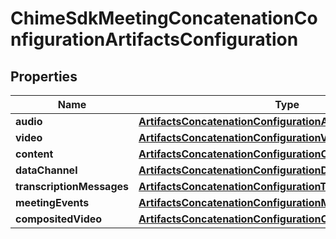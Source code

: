 

# ChimeSdkMeetingConcatenationConfigurationArtifactsConfiguration


## Properties

| Name | Type | Description | Notes |
|------------ | ------------- | ------------- | -------------|
|**audio** | [**ArtifactsConcatenationConfigurationAudio**](ArtifactsConcatenationConfigurationAudio.md) |  |  |
|**video** | [**ArtifactsConcatenationConfigurationVideo**](ArtifactsConcatenationConfigurationVideo.md) |  |  |
|**content** | [**ArtifactsConcatenationConfigurationContent**](ArtifactsConcatenationConfigurationContent.md) |  |  |
|**dataChannel** | [**ArtifactsConcatenationConfigurationDataChannel**](ArtifactsConcatenationConfigurationDataChannel.md) |  |  |
|**transcriptionMessages** | [**ArtifactsConcatenationConfigurationTranscriptionMessages**](ArtifactsConcatenationConfigurationTranscriptionMessages.md) |  |  |
|**meetingEvents** | [**ArtifactsConcatenationConfigurationMeetingEvents**](ArtifactsConcatenationConfigurationMeetingEvents.md) |  |  |
|**compositedVideo** | [**ArtifactsConcatenationConfigurationCompositedVideo**](ArtifactsConcatenationConfigurationCompositedVideo.md) |  |  |



